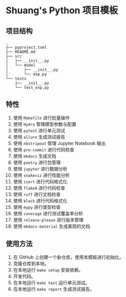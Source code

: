 # Shuang's Python 项目模板

## 项目结构

```shell
.
├── pyproject.toml
├── README.md
├── src
│   ├── __init__.py
│   └── model
│       ├── __init__.py
│       └── exp.py
└── tests
    ├── __init__.py
    └── test_exp.py
```

## 特性

1. 使用 `Makefile` 进行批量操作
2. 使用 `Hydra` 管理模型参数与配置
3. 使用 `pytest` 进行单元测试
4. 使用 `allure` 生成测试报告
5. 使用 `nbstripout` 管理 Jupyter Notebook 输出
6. 使用 `pre-commit` 进行代码检查
7. 使用 `mkdocs` 生成文档
8. 使用 `poetry` 进行包管理
9. 使用 `jupyter` 进行数据分析
10. 使用 `snakeviz` 进行性能分析
11. 使用 `isort` 进行代码格式化
12. 使用 `flake8` 进行代码检查
13. 使用 `ruff` 进行文档检查
14. 使用 `black` 进行代码格式化
15. 使用 `mypy` 进行类型检查
16. 使用 `coverage` 进行测试覆盖率分析
17. 使用 `release-please` 进行版本管理
18. 使用 `mkdocs-material` 生成美观的文档

## 使用方法

1. 在 GitHub 上创建一个新仓库，使用本模板进行初始化。
2. 克隆仓库到本地。
3. 在本地运行 `make setup` 安装依赖。
4. 开发代码。
5. 在本地运行 `make test` 运行单元测试。
6. 在本地运行 `make report` 生成测试报告。
